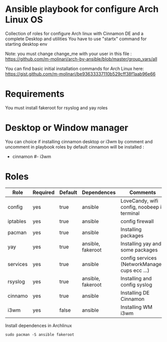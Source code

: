 # Ansible playbook for configure Arch Linux OS
Collection of roles for configure Arch linux with Cinnamon DE and a complete Desktop and utilities
You have to use "startx" command for starting desktop env

Note:
you must change change_me with your user in this file :
https://github.com/m-molinari/arch-by-ansible/blob/master/group_vars/all

You can find basic initial installation commands for Arch Linux here:
https://gist.github.com/m-molinari/be93633337110b529cff38f1aab96e66

# Requirements
You must install fakeroot for rsyslog and yay roles

# Desktop or Window manager
You can choice if installing cinnamon desktop or i3wm by comment and uncomment in playbook roles
by default cinnamon will be installed :

  - cinnamon
 #- i3wm
 
 # Roles
 
| Role                    | Required | Default | Dependences       | Comments                                        |
| ----------------------- | -------- | ------- | ----------------- | ----------------------------------------------- |
| config                  | yes      | true    | ansible           | LoveCandy, wifi config, noobeep in terminal     |
| iptables                | yes      | true    | ansible           | config firewall                                 |
| pacman                  | yes      | true    | ansible           | Installing packages                             |
| yay                     | yes      | true    | ansible, fakeroot | Installing yay and some packages                |
| services                | yes      | true    | ansible           | config services (NetworkManager, cups ecc ...)  | 
| rsyslog                 | yes      | true    | ansible, fakeroot | Installing and config syslog                    |
| cinnamo                 | yes      | true    | ansible           | Installing DE Cinnamon                          |
| i3wm                    | yes      | false   | ansible           | Installing WM i3wm                              |

Install dependences in Archlinux
```
sudo pacman -S ansible fakeroot
```
